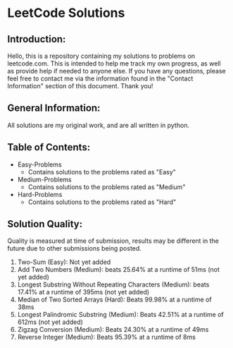 # LeetCode Solutions

## Introduction:
Hello, this is a repository containing my solutions to problems on leetcode.com. This is intended to help me track my 
own progress, as well as provide help if needed to anyone else. If you have any questions, please feel free to contact me via the information
found in the "Contact Information" section of this document. Thank you!

## General Information:
All solutions are my original work, and are all written in python.

## Table of Contents:

* Easy-Problems
  * Contains solutions to the problems rated as "Easy"
* Medium-Problems
  * Contains solutions to the problems rated as "Medium"
* Hard-Problems
  * Contains solutions to the problems rated as "Hard"

## Solution Quality:

Quality is measured at time of submission, results may be different in the future due to other submissions being posted.

1. Two-Sum (Easy): Not yet added
2. Add Two Numbers (Medium): beats 25.64% at a runtime of 51ms (not yet added)
3. Longest Substring Without Repeating Characters (Medium): beats 17.41% at a runtime of 395ms (not yet added)
4. Median of Two Sorted Arrays (Hard): Beats 99.98% at a runtime of 38ms
5. Longest Palindromic Substring (Medium): Beats 42.51% at a runtime of 612ms (not yet added)
6. Zigzag Conversion (Medium): Beats 24.30% at a runtime of 49ms
7. Reverse Integer (Medium): Beats 95.39% at a runtime of 8ms